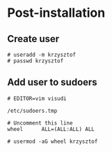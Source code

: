# Post-installation

## Create user

```
# useradd -m krzysztof
# passwd krzysztof
```

## Add user to sudoers

```
# EDITOR=vim visudi
```

```
/etc/sudoers.tmp

# Uncomment this line
wheel      ALL=(ALL:ALL) ALL
```

```
# usermod -aG wheel krzysztof
```
